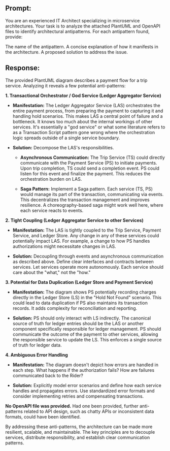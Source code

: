 ## Prompt:
You are an experienced IT Architect specializing in microservice architectures. Your task is to analyze the attached PlantUML and OpenAPI files to identify architectural antipatterns. For each antipattern found, provide:

The name of the antipattern.
A concise explanation of how it manifests in the architecture.
A proposed solution to address the issue.

## Response:
The provided PlantUML diagram describes a payment flow for a trip service.  Analyzing it reveals a few potential anti-patterns:

**1. Transactional Orchestrator / God Service (Ledger Aggregator Service)**

* **Manifestation:** The Ledger Aggregator Service (LAS) orchestrates the entire payment process, from preparing the payment to capturing it and handling hold scenarios. This makes LAS a central point of failure and a bottleneck.  It knows too much about the internal workings of other services.  It's essentially a "god service" or what some literature refers to as a Transaction Script pattern gone wrong where the orchestration logic spreads outside of a single service boundary.

* **Solution:** Decompose the LAS's responsibilities.

    * **Asynchronous Communication:**  The Trip Service (TS) could directly communicate with the Payment Service (PS) to initiate payments.  Upon trip completion, TS could send a completion event. PS could listen for this event and finalize the payment. This reduces the orchestration burden on LAS.

    * **Saga Pattern:** Implement a Saga pattern.  Each service (TS, PS) would manage its part of the transaction, communicating via events.  This decentralizes the transaction management and improves resilience.  A choreography-based saga might work well here, where each service reacts to events.


**2. Tight Coupling (Ledger Aggregator Service to other Services)**

* **Manifestation:** The LAS is tightly coupled to the Trip Service, Payment Service, and Ledger Store.  Any change in any of these services could potentially impact LAS.  For example, a change to how PS handles authorizations might necessitate changes in LAS.

* **Solution:**  Decoupling through events and asynchronous communication as described above. Define clear interfaces and contracts between services.  Let services operate more autonomously.  Each service should care about the "what," not the "how."


**3. Potential for Data Duplication (Ledger Store and Payment Service)**

* **Manifestation:**  The diagram shows PS potentially recording charges directly in the Ledger Store (LS) in the "Hold Not Found" scenario. This could lead to data duplication if PS also maintains its transaction records. It adds complexity for reconciliation and reporting.

* **Solution:** PS should only interact with LS indirectly. The canonical source of truth for ledger entries should be the LAS or another component specifically responsible for ledger management. PS should communicate the outcome of the payment to other services, allowing the responsible service to update the LS. This enforces a single source of truth for ledger data.


**4. Ambiguous Error Handling**

* **Manifestation:** The diagram doesn't depict how errors are handled in each step.  What happens if the authorization fails? How are failures communicated back to the Rider?

* **Solution:**  Explicitly model error scenarios and define how each service handles and propagates errors.  Use standardized error formats and consider implementing retries and compensating transactions.


**No OpenAPI file was provided.** Had one been provided, further anti-patterns related to API design, such as chatty APIs or inconsistent data formats, could have been identified.


By addressing these anti-patterns, the architecture can be made more resilient, scalable, and maintainable.  The key principles are to decouple services, distribute responsibility, and establish clear communication patterns.
